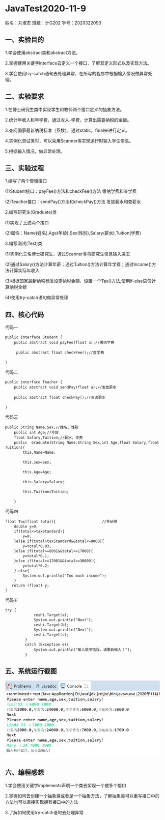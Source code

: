 # JavaTest2020-11-9
姓名：刘淑君 班级：计G202 学号：2020322093
## 一、实验目的
1.学会使用abstract类和abstract方法。

2.掌握使用关键字interface去定义一个接口，了解其定义形式以及实现方法。

3.学会使用try-catch语句去处理异常，在所写的程序中根据输入情况做异常处理。

## 二、实验要求
1.在博士研究生类中实现学生和教师两个接口定义的抽象方法。

2.统计年收入和年学费，通过收入-学费，计算出需要纳税的金额。

3.查阅国家最新纳税标准（系数），通过static，final来进行定义。

4.实例化测试类时，可以采用Scanner类实现运行时输入学生信息。

5.根据输入情况，做异常处理。

## 三、实验过程
1.编写了两个管理接口

   (1)Student接口：payFee()方法和checkFee()方法   缴纳学费和查学费
   
   (2)Teacher接口：sendPay()方法和checkPay()方法  发放薪水和查薪水
   
2.编写研究生(Graduate)类

   (1)实现了上述两个接口
     
   (2)属性：Name(姓名),Age(年龄),Sex(性别),Salary(薪水),Tuition(学费)
     
3.编写测试(Test)类

   (1)实例化三名博士研究生，通过Scanner类将研究生信息输入进去
   
   (2)通过Salsry()方法计算年薪；通过Tuition()方法计算年学费；通过Income()方法计算实际年收入
   
   (3)根据国家最新纳税标准设定纳税金额，设置一个Tax()方法,使用if-else语句计算纳税金额
   
   (4)使用try-catch语句做异常处理
   
## 四、核心代码
代码一
```
public interface Student {
	public abstract void payFee(float a);//缴纳学费
	 
	 public abstract float checkFee();//查学费

}
```
代码二
```
public interface Teacher {
	public abstract void sendPay(float a);//发放薪水
	 
	public abstract float checkPay();//查询薪水

}
```
代码三
```
public String Name,Sex;//姓名，性别
	public int Age;//年龄
	float Salary,Tuition;//薪水，学费
	public  Graduate(String Name,String Sex,int Age,float Salary,float Tuition){
		this.Name=Name;
		 
		this.Sex=Sex;
		 
		this.Age=Age;
		 
		this.Salary=Salary;
		 
		this.Tuition=Tuition;

	}
```
代码四
```
float Tax(float total){                     //年纳税
    double y=0;
    if(total<=taxStandard){
        y=0;
    }else if(total>taxStandard&&total<=8000){
        y=total*0.03;
    }else if(total>=8001&&total<=17000){
        y=total*0.1;
    }else if(total>=17001&&total<=30000){
        y=total*0.2;
    } else{
        System.out.println("Too much income");
    }
   return (float) y;
}
```
代码五
```
try {
    		 ceshi.Target(a);
             System.out.println("Next");
             ceshi.Target(b);
             System.out.println("Next");
             ceshi.Target(c);
    	 }
         catch (Exception e){
             System.out.println("输入顺序错误，请重新输入！");
         }
```

## 五、系统运行截图

![](https://github.com/Liu-shujun/JavaTest2020-11-9/blob/main/%E8%BF%90%E8%A1%8C%E7%BB%93%E6%9E%9C.PNG)

## 六、编程感想
1.学会使用关键字implements声明一个类去实现一个或多个接口

2.掌握如何去创建一个抽象类或者是一个抽象方法，了解抽象类可以重写接口中的方法也可以直接实现拥有接口中的方法

3.了解如何使用try-catch语句去处理异常



